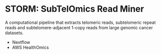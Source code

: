 # STORM: SubTelOmics Read Miner
A computational pipeline that extracts telomeric reads, subtelomeric repeat reads and subtelomere-adjacent 1-copy reads from large genomic cancer datasets.

* Nextflow
* AWS HealthOmics
